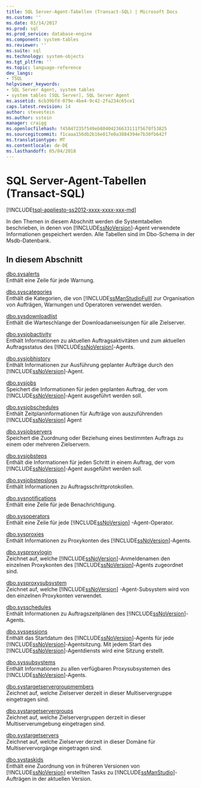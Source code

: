 ```yaml
---
title: SQL Server-Agent-Tabellen (Transact-SQL) | Microsoft Docs
ms.custom: ''
ms.date: 03/14/2017
ms.prod: sql
ms.prod_service: database-engine
ms.component: system-tables
ms.reviewer: ''
ms.suite: sql
ms.technology: system-objects
ms.tgt_pltfrm: ''
ms.topic: language-reference
dev_langs:
- TSQL
helpviewer_keywords:
- SQL Server Agent, system tables
- system tables [SQL Server], SQL Server Agent
ms.assetid: 6cb39bfd-079e-4be4-9c42-2fa234c65ce1
caps.latest.revision: 14
author: stevestein
ms.author: sstein
manager: craigg
ms.openlocfilehash: f45847235f549eb80404236633111f5678f53825
ms.sourcegitcommit: f1caaa156db2b16e817e0a3884394e7b30fb642f
ms.translationtype: MT
ms.contentlocale: de-DE
ms.lasthandoff: 05/04/2018
---
```

# <a name="sql-server-agent-tables-transact-sql"></a>SQL Server-Agent-Tabellen (Transact-SQL)
[!INCLUDE[tsql-appliesto-ss2012-xxxx-xxxx-xxx-md](../../includes/tsql-appliesto-ss2012-xxxx-xxxx-xxx-md.md)]

  In den Themen in diesem Abschnitt werden die Systemtabellen beschrieben, in denen von [!INCLUDE[ssNoVersion](../../includes/ssnoversion-md.md)]-Agent verwendete Informationen gespeichert werden. Alle Tabellen sind im Dbo-Schema in der Msdb-Datenbank.  
  
## <a name="in-this-section"></a>In diesem Abschnitt  
 [dbo.sysalerts](../../relational-databases/system-tables/dbo-sysalerts-transact-sql.md)  
 Enthält eine Zeile für jede Warnung.  
  
 [dbo.syscategories](../../relational-databases/system-tables/dbo-syscategories-transact-sql.md)  
 Enthält die Kategorien, die von [!INCLUDE[ssManStudioFull](../../includes/ssmanstudiofull-md.md)] zur Organisation von Aufträgen, Warnungen und Operatoren verwendet werden.  
  
 [dbo.sysdownloadlist](../../relational-databases/system-tables/dbo-sysdownloadlist-transact-sql.md)  
 Enthält die Warteschlange der Downloadanweisungen für alle Zielserver.  
  
 [dbo.sysjobactivity](../../relational-databases/system-tables/dbo-sysjobactivity-transact-sql.md)  
 Enthält Informationen zu aktuellen Auftragsaktivitäten und zum aktuellen Auftragsstatus des [!INCLUDE[ssNoVersion](../../includes/ssnoversion-md.md)]-Agents.  
  
 [dbo.sysjobhistory](../../relational-databases/system-tables/dbo-sysjobhistory-transact-sql.md)  
 Enthält Informationen zur Ausführung geplanter Aufträge durch den [!INCLUDE[ssNoVersion](../../includes/ssnoversion-md.md)]-Agent.  
  
 [dbo.sysjobs](../../relational-databases/system-tables/dbo-sysjobs-transact-sql.md)  
 Speichert die Informationen für jeden geplanten Auftrag, der vom [!INCLUDE[ssNoVersion](../../includes/ssnoversion-md.md)]-Agent ausgeführt werden soll.  
  
 [dbo.sysjobschedules](../../relational-databases/system-tables/dbo-sysjobschedules-transact-sql.md)  
 Enthält Zeitplaninformationen für Aufträge von auszuführenden [!INCLUDE[ssNoVersion](../../includes/ssnoversion-md.md)] Agent  
  
 [dbo.sysjobservers](../../relational-databases/system-tables/dbo-sysjobservers-transact-sql.md)  
 Speichert die Zuordnung oder Beziehung eines bestimmten Auftrags zu einem oder mehreren Zielservern.  
  
 [dbo.sysjobsteps](../../relational-databases/system-tables/dbo-sysjobsteps-transact-sql.md)  
 Enthält die Informationen für jeden Schritt in einem Auftrag, der vom [!INCLUDE[ssNoVersion](../../includes/ssnoversion-md.md)]-Agent ausgeführt werden soll.  
  
 [dbo.sysjobstepslogs](../../relational-databases/system-tables/dbo-sysjobstepslogs-transact-sql.md)  
 Enthält Informationen zu Auftragsschrittprotokollen.  
  
 [dbo.sysnotifications](../../relational-databases/system-tables/dbo-sysnotifications-transact-sql.md)  
 Enthält eine Zeile für jede Benachrichtigung.  
  
 [dbo.sysoperators](../../relational-databases/system-tables/dbo-sysoperators-transact-sql.md)  
 Enthält eine Zeile für jede [!INCLUDE[ssNoVersion](../../includes/ssnoversion-md.md)] -Agent-Operator.  
  
 [dbo.sysproxies](../../relational-databases/system-tables/dbo-sysproxies-transact-sql.md)  
 Enthält Informationen zu Proxykonten des [!INCLUDE[ssNoVersion](../../includes/ssnoversion-md.md)]-Agents.  
  
 [dbo.sysproxylogin](../../relational-databases/system-tables/dbo-sysproxylogin-transact-sql.md)  
 Zeichnet auf, welche [!INCLUDE[ssNoVersion](../../includes/ssnoversion-md.md)]-Anmeldenamen den einzelnen Proxykonten des [!INCLUDE[ssNoVersion](../../includes/ssnoversion-md.md)]-Agents zugeordnet sind.  
  
 [dbo.sysproxysubsystem](../../relational-databases/system-tables/dbo-sysproxysubsystem-transact-sql.md)  
 Zeichnet auf, welche [!INCLUDE[ssNoVersion](../../includes/ssnoversion-md.md)] -Agent-Subsystem wird von den einzelnen Proxykonten verwendet.  
  
 [dbo.sysschedules](../../relational-databases/system-tables/dbo-sysschedules-transact-sql.md)  
 Enthält Informationen zu Auftragszeitplänen des [!INCLUDE[ssNoVersion](../../includes/ssnoversion-md.md)]-Agents.  
  
 [dbo.syssessions](../../relational-databases/system-tables/dbo-syssessions-transact-sql.md)  
 Enthält das Startdatum des [!INCLUDE[ssNoVersion](../../includes/ssnoversion-md.md)]-Agents für jede [!INCLUDE[ssNoVersion](../../includes/ssnoversion-md.md)]-Agentsitzung. Mit jedem Start des [!INCLUDE[ssNoVersion](../../includes/ssnoversion-md.md)]-Agentdiensts wird eine Sitzung erstellt.  
  
 [dbo.syssubsystems](../../relational-databases/system-tables/dbo-sysproxysubsystem-transact-sql.md)  
 Enthält Informationen zu allen verfügbaren Proxysubsystemen des [!INCLUDE[ssNoVersion](../../includes/ssnoversion-md.md)]-Agents.  
  
 [dbo.systargetservergroupmembers](../../relational-databases/system-tables/dbo-systargetservergroupmembers-transact-sql.md)  
 Zeichnet auf, welche Zielserver derzeit in dieser Multiservergruppe eingetragen sind.  
  
 [dbo.systargetservergroups](../../relational-databases/system-tables/dbo-systargetservergroups-transact-sql.md)  
 Zeichnet auf, welche Zielservergruppen derzeit in dieser Multiserverumgebung eingetragen sind.  
  
 [dbo.systargetservers](../../relational-databases/system-tables/dbo-systargetservers-transact-sql.md)  
 Zeichnet auf, welche Zielserver derzeit in dieser Domäne für Multiservervorgänge eingetragen sind.  
  
 [dbo.systaskids](../../relational-databases/system-tables/dbo-systaskids-transact-sql.md)  
 Enthält eine Zuordnung von in früheren Versionen von [!INCLUDE[ssNoVersion](../../includes/ssnoversion-md.md)] erstellten Tasks zu [!INCLUDE[ssManStudio](../../includes/ssmanstudio-md.md)]-Aufträgen in der aktuellen Version.  
  
  
